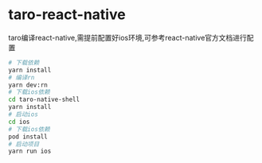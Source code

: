 # taro-react-native
taro编译react-native,需提前配置好ios环境,可参考react-native官方文档进行配置
```bash
# 下载依赖
yarn install
# 编译rn
yarn dev:rn
# 下载ios依赖
cd taro-native-shell
yarn install
# 启动ios
cd ios
# 下载ios依赖
pod install
# 启动项目
yarn run ios
```

